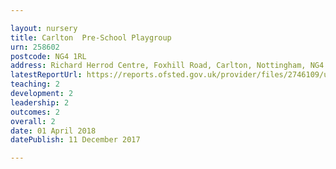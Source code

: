 ```yaml
---

layout: nursery
title: Carlton  Pre-School Playgroup
urn: 258602
postcode: NG4 1RL
address: Richard Herrod Centre, Foxhill Road, Carlton, Nottingham, NG4 1RL
latestReportUrl: https://reports.ofsted.gov.uk/provider/files/2746109/urn/258602.pdf
teaching: 2
development: 2
leadership: 2
outcomes: 2
overall: 2
date: 01 April 2018 
datePublish: 11 December 2017

---
```

